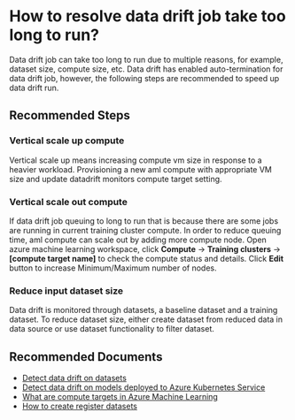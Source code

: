 <properties 
    pageTitle="How to resolve data drift job take too long to run?"
    description="How to resolve data drift job take too long to run?"
    service="microsoft.machinelearning"
    resource="datadrift"
    authors="WeiLengUSC"
    ms.author="weleng"
    selfHelpType="generic"
    supportTopicIds="32690851"
    resourceTags=""
    productPesIds="16644"
    cloudEnvironments="Public"
 	articleId="machinelearning-datadrift-driftjobtaketoolongtorun"
/>

# How to resolve data drift job take too long to run?

Data drift job can take too long to run due to multiple reasons, for example, dataset size, compute size, etc. Data drift has enabled auto-termination for data drift job, however, the following steps are recommended to speed up data drift run. 

## **Recommended Steps**

### Vertical scale up compute
Vertical scale up means increasing compute vm size in response to a heavier workload. Provisioning a new aml compute with appropriate VM size and update datadrift monitors compute target setting.

### Vertical scale out compute
If data drift job queuing to long to run that is because there are some jobs are running in current training cluster compute. In order to reduce queuing time, aml compute can scale out by adding more compute node. Open azure machine learning workspace, click  **Compute** -> **Training clusters** -> **[compute target name]** to check the compute status and details. Click **Edit** button to increase Minimum/Maximum number of nodes. 

### Reduce input dataset size
Data drift is monitored through datasets, a baseline dataset and a training dataset. To reduce dataset size, either create dataset from reduced data in data source or use dataset functionality to filter dataset.


## **Recommended Documents**

* [Detect data drift on datasets](https://docs.microsoft.com/azure/machine-learning/how-to-monitor-datasets)<br>
* [Detect data drift on models deployed to Azure Kubernetes Service](https://docs.microsoft.com/azure/machine-learning/how-to-monitor-data-drift)<br>
* [What are compute targets in Azure Machine Learning](https://docs.microsoft.com/azure/machine-learning/concept-compute-target)<br>
* [How to create register datasets](https://docs.microsoft.com/azure/machine-learning/how-to-create-register-datasets)<br>
